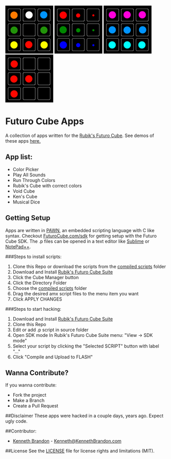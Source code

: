 ![Void](images/Void-150x150.png) ![Color Picker](images/Color-Picker-150x150.png) ![Run Through Colors](images/RunThrougColors-150x150.png) ![Play All Sounds](images/PlayAllSounds-150x150.png)
# Futuro Cube Apps
A collection of apps written for the [Rubik's Futuro Cube](http://futurocube.com).  See demos of these apps [here.](http://www.kennethbrandon.com/rubiks-futuro-cube/)

## App list:
* Color Picker
* Play All Sounds
* Run Through Colors
* Rubik's Cube with correct colors
* Void Cube
* Ken's Cube
* Musical Dice

## Getting Setup
Apps are written in [PAWN](http://www.compuphase.com/pawn/pawn.htm), an embedded scripting language with C like syntax.  Checkout [FuturoCube.com/sdk](http://futurocube.com/sdk) for getting setup with the Futuro Cube SDK.  The .p files can be opened in a text editor like [Sublime](http://www.sublimetext.com/) or [NotePad++](https://notepad-plus-plus.org/).

###Steps to install scripts:
1. Clone this Repo or download the scripts from the [compiled scripts](compiled%20scripts) folder
2.  Download and Install [Rubik's Futuro Cube Suite](http://www.futurocube.com/support/)
3.  Click the Cube Manager button
4.  Click the Directory Folder
5.  Choose the [compiled scripts](compiled%20scripts) folder
6.  Drag the desired amx script files to the menu item you want
7.  Click APPLY CHANGES


###Steps to start hacking:
1. Download and Install [Rubik's Futuro Cube Suite](http://www.futurocube.com/support/)
2. Clone this Repo
3. Edit or add .p script in source folder
4. Open SDK mode In Rubik's Futuro Cube Suite menu: "View -> SDK mode"
5. Select your script by clicking the "Selected SCRIPT" button with label "..." 
6. Click "Compile and Upload to FLASH"

## Wanna Contribute?
If you wanna contribute:
* Fork the project
* Make a Branch
* Create a Pull Request

##Disclaimer
These apps were hacked in a couple days, years ago.  Expect ugly code.

##Contributor:
* [Kenneth Brandon](http://kennethbrandon.com) - Kenneth@KennethBrandon.com

##License
See the [LICENSE](LICENSE.md) file for license rights and limitations (MIT).
